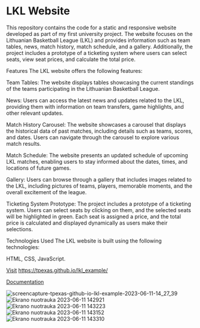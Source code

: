 # LKL Website
This repository contains the code for a static and responsive website developed as part of my first university project. The website focuses on the Lithuanian Basketball League (LKL) and provides information such as team tables, news, match history, match schedule, and a gallery. Additionally, the project includes a prototype of a ticketing system where users can select seats, view seat prices, and calculate the total price.

Features
The LKL website offers the following features:

Team Tables: The website displays tables showcasing the current standings of the teams participating in the Lithuanian Basketball League.

News: Users can access the latest news and updates related to the LKL, providing them with information on team transfers, game highlights, and other relevant updates.

Match History Carousel: The website showcases a carousel that displays the historical data of past matches, including details such as teams, scores, and dates. Users can navigate through the carousel to explore various match results.

Match Schedule: The website presents an updated schedule of upcoming LKL matches, enabling users to stay informed about the dates, times, and locations of future games.

Gallery: Users can browse through a gallery that includes images related to the LKL, including pictures of teams, players, memorable moments, and the overall excitement of the league.

Ticketing System Prototype: The project includes a prototype of a ticketing system. Users can select seats by clicking on them, and the selected seats will be highlighted in green. Each seat is assigned a price, and the total price is calculated and displayed dynamically as users make their selections.

Technologies Used
The LKL website is built using the following technologies:

HTML, CSS, JavaScript.

[Visit](https://tpexas.github.io/lkl_example/) https://tpexas.github.io/lkl_example/

[Documentation](https://github.com/Tpexas/Tpexas.github.io/blob/main/lkl_example/description/Apra%C5%A1ymas.pdf)

![screencapture-tpexas-github-io-lkl-example-2023-06-11-14_27_39](https://github.com/Tpexas/Tpexas.github.io/assets/103386420/a7809f33-1d8c-41a4-a9f6-ea77c1fdb330)
![Ekrano nuotrauka 2023-06-11 142921](https://github.com/Tpexas/Tpexas.github.io/assets/103386420/c367f13d-c026-4c32-9445-1d94cce6899d)
![Ekrano nuotrauka 2023-06-11 143223](https://github.com/Tpexas/Tpexas.github.io/assets/103386420/9c30d96f-0747-4cee-a349-82e633df30a3)
![Ekrano nuotrauka 2023-06-11 143152](https://github.com/Tpexas/Tpexas.github.io/assets/103386420/d52b5bbe-6071-461e-a3ce-ac0ae6bf092c)
![Ekrano nuotrauka 2023-06-11 143310](https://github.com/Tpexas/Tpexas.github.io/assets/103386420/37fd3a62-3dc8-4c8a-a5bc-7d8eba5d79f1)
